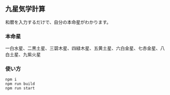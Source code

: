 ## 九星気学計算

和暦を入力するだけで、自分の本命星がわかります。

### 本命星
一白水星、二黒土星、三碧木星、四緑木星、五黄土星、六白金星、七赤金星、八白土星、九紫火星

### 使い方

```
npm i
npm run build
npm run start
```

